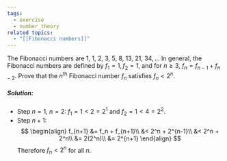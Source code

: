 ```yaml
---
tags:
  - exercise
  - number_theory
related topics:
  - "[[Fibonacci numbers]]"
---
```

The Fibonacci numbers are $1,\ 1,\ 2,\ 3,\ 5,\ 8,\ 13,\ 21,\ 34,\dots$ In general, the Fibonacci numbers are defined by $f_1 = 1, f_2 = 1$, and for $n \geq 3$, $f_n = f_{n−1} + f_{n−2}$. Prove that the $n^\text{th}$ Fibonacci number $f_n$ satisfies $f_n < 2^n$.
##### Solution:
- Step $n=1$, $n=2$:
	$f_1=1< 2 = 2^1$ and $f_2 = 1 < 4 = 2^2$.
- Step $n+1$:$$
	\begin{align}
		f_{n+1} &= f_n + f_{n+1}\\
			&< 2^n + 2^{n-1}\\
			&< 2^n + 2^n\\
			&= 2(2^n)\\
			&= 2^{n+1}
	\end{align}
	$$Therefore $f_n < 2^n$ for all $n$.